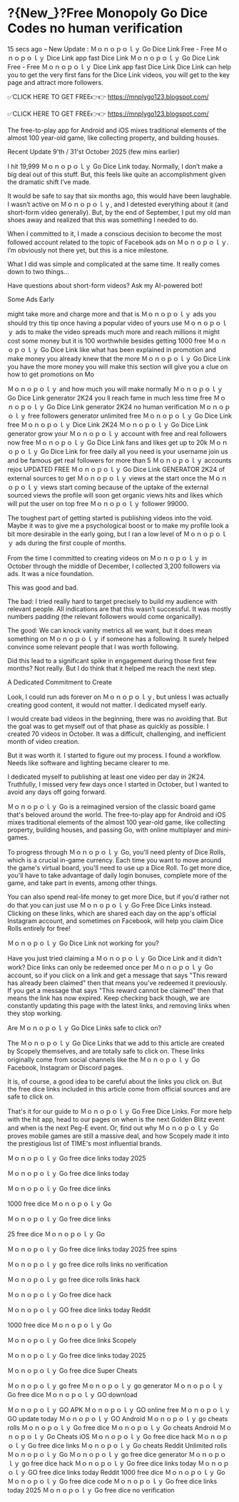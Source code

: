 # ?{New_}?Free Monopoly Go Dice Codes no human verification
15 secs ago – New Update : Ｍｏｎｏｐｏｌｙ Go Dice Link Free - Free Ｍｏｎｏｐｏｌｙ Dice Link app fast Dice Link Ｍｏｎｏｐｏｌｙ Go Dice Link Free - Free Ｍｏｎｏｐｏｌｙ Dice Link app fast Dice Link Dice Link can help you to get the very first fans for the Dice Link videos, you will get to the key page and attract more followers.

✅CLICK HERE TO GET FREE👉👉 https://mnplygo123.blogspot.com/

✅CLICK HERE TO GET FREE👉👉 https://mnplygo123.blogspot.com/

The free-to-play app for Android and iOS mixes traditional elements of the almost 100 year-old game, like collecting property, and building houses.

Recent Update 9'th / 31'st October 2025 (few mins earlier)

I hit 19,999 Ｍｏｎｏｐｏｌｙ Go Dice Link today. Normally, I don’t make a big deal out of this stuff. But, this feels like quite an accomplishment given the dramatic shift I’ve made.

It would be safe to say that six months ago, this would have been laughable. I wasn’t active on Ｍｏｎｏｐｏｌｙ, and I detested everything about it (and short-form video generally). But, by the end of September, I put my old man shoes away and realized that this was something I needed to do.

When I committed to it, I made a conscious decision to become the most followed account related to the topic of Facebook ads on Ｍｏｎｏｐｏｌｙ. I’m obviously not there yet, but this is a nice milestone.

What I did was simple and complicated at the same time. It really comes down to two things…

Have questions about short-form videos? Ask my AI-powered bot!

Some Ads Early

might take more and charge more and that is Ｍｏｎｏｐｏｌｙ ads you should try this tip once having a popular video of yours use Ｍｏｎｏｐｏｌｙ ads to make the video spreads much more and reach millions it might cost some money but it is 100 worthwhile besides getting 1000 free Ｍｏｎｏｐｏｌｙ Go Dice Link like what has been explained in promotion and make money you already knew that the more Ｍｏｎｏｐｏｌｙ Go Dice Link you have the more money you will make this section will give you a clue on how to get promotions on Mo

Ｍｏｎｏｐｏｌｙ and how much you will make normally Ｍｏｎｏｐｏｌｙ Go Dice Link generator 2K24 you ll reach fame in much less time free Ｍｏｎｏｐｏｌｙ Go Dice Link generator 2K24 no human verification Ｍｏｎｏｐｏｌｙ free followers generator unlimited free Ｍｏｎｏｐｏｌｙ Go Dice Link free Ｍｏｎｏｐｏｌｙ Dice Link 2K24 Ｍｏｎｏｐｏｌｙ Go Dice Link generator grow your Ｍｏｎｏｐｏｌｙ account with free and real followers now free Ｍｏｎｏｐｏｌｙ Go Dice Link fans and likes get up to 20k Ｍｏｎｏｐｏｌｙ Go Dice Link for free daily all you need is your username join us and be famous get real followers for more than 5 Ｍｏｎｏｐｏｌｙ accounts rejos UPDATED FREE Ｍｏｎｏｐｏｌｙ Go Dice Link GENERATOR 2K24 of external sources to get Ｍｏｎｏｐｏｌｙ views at the start once the Ｍｏｎｏｐｏｌｙ views start coming because of the uptake of the external sourced views the profile will soon get organic views hits and likes which will put the user on top free Ｍｏｎｏｐｏｌｙ follower 99000.

The toughest part of getting started is publishing videos into the void. Maybe it was to give me a psychological boost or to make my profile look a bit more desirable in the early going, but I ran a low level of Ｍｏｎｏｐｏｌｙ ads during the first couple of months.

From the time I committed to creating videos on Ｍｏｎｏｐｏｌｙ in October through the middle of December, I collected 3,200 followers via ads. It was a nice foundation.

This was good and bad.

The bad: I tried really hard to target precisely to build my audience with relevant people. All indications are that this wasn’t successful. It was mostly numbers padding (the relevant followers would come organically).

The good: We can knock vanity metrics all we want, but it does mean something on Ｍｏｎｏｐｏｌｙ if someone has a following. It surely helped convince some relevant people that I was worth following.

Did this lead to a significant spike in engagement during those first few months? Not really. But I do think that it helped me reach the next step.

A Dedicated Commitment to Create

Look, I could run ads forever on Ｍｏｎｏｐｏｌｙ, but unless I was actually creating good content, it would not matter. I dedicated myself early.

I would create bad videos in the beginning, there was no avoiding that. But the goal was to get myself out of that phase as quickly as possible. I created 70 videos in October. It was a difficult, challenging, and inefficient month of video creation.

But it was worth it. I started to figure out my process. I found a workflow. Needs like software and lighting became clearer to me.

I dedicated myself to publishing at least one video per day in 2K24. Truthfully, I missed very few days once I started in October, but I wanted to avoid any days off going forward.

Ｍｏｎｏｐｏｌｙ Go is a reimagined version of the classic board game that's beloved around the world. The free-to-play app for Android and iOS mixes traditional elements of the almost 100 year-old game, like collecting property, building houses, and passing Go, with online multiplayer and mini-games.

To progress through Ｍｏｎｏｐｏｌｙ Go, you'll need plenty of Dice Rolls, which is a crucial in-game currency. Each time you want to move around the game's virtual board, you'll need to use up a Dice Roll. To get more dice, you'll have to take advantage of daily login bonuses, complete more of the game, and take part in events, among other things.

You can also spend real-life money to get more Dice, but if you'd rather not do that you can just use Ｍｏｎｏｐｏｌｙ Go Free Dice Links instead. Clicking on these links, which are shared each day on the app's official Instagram account, and sometimes on Facebook, will help you claim Dice Rolls entirely for free!

Ｍｏｎｏｐｏｌｙ Go Dice Link not working for you?

Have you just tried claiming a Ｍｏｎｏｐｏｌｙ Go Dice Link and it didn't work? Dice links can only be redeemed once per Ｍｏｎｏｐｏｌｙ Go account, so if you click on a link and get a message that says "This reward has already been claimed" then that means you've redeemed it previously. If you get a message that says "This reward cannot be claimed" then that means the link has now expired. Keep checking back though, we are constantly updating this page with the latest links, and removing links when they stop working.

Are Ｍｏｎｏｐｏｌｙ Go Dice Links safe to click on?

The Ｍｏｎｏｐｏｌｙ Go Dice Links that we add to this article are created by Scopely themselves, and are totally safe to click on. These links originally come from social channels like the Ｍｏｎｏｐｏｌｙ Go Facebook, Instagram or Discord pages.

It is, of course, a good idea to be careful about the links you click on. But the free dice links included in this article come from official sources and are safe to click on.

That's it for our guide to Ｍｏｎｏｐｏｌｙ Go Free Dice Links. For more help with the hit app, head to our pages on when is the next Golden Blitz event and when is the next Peg-E event. Or, find out why Ｍｏｎｏｐｏｌｙ Go proves mobile games are still a massive deal, and how Scopely made it into the prestigious list of TIME's most influential brands.

Ｍｏｎｏｐｏｌｙ Go free dice links today 2025

Ｍｏｎｏｐｏｌｙ Go free dice links today

Ｍｏｎｏｐｏｌｙ Go free dice links

1000 free dice Ｍｏｎｏｐｏｌｙ Go

Ｍｏｎｏｐｏｌｙ Go free dice links

25 free dice Ｍｏｎｏｐｏｌｙ Go

Ｍｏｎｏｐｏｌｙ Go free dice links today 2025 free spins

Ｍｏｎｏｐｏｌｙ go free dice rolls links no verification

Ｍｏｎｏｐｏｌｙ go free dice rolls links hack

Ｍｏｎｏｐｏｌｙ Go free dice hack

Ｍｏｎｏｐｏｌｙ GO free dice links today Reddit

1000 free dice Ｍｏｎｏｐｏｌｙ Go

Ｍｏｎｏｐｏｌｙ Go free dice links Scopely

Ｍｏｎｏｐｏｌｙ Go free dice links today 2025

Ｍｏｎｏｐｏｌｙ Go free dice Super Cheats

Ｍｏｎｏｐｏｌｙ go free Ｍｏｎｏｐｏｌｙ go generator Ｍｏｎｏｐｏｌｙ Go free dice Ｍｏｎｏｐｏｌｙ GO download

Ｍｏｎｏｐｏｌｙ GO APK Ｍｏｎｏｐｏｌｙ GO online free Ｍｏｎｏｐｏｌｙ GO update today Ｍｏｎｏｐｏｌｙ GO Android Ｍｏｎｏｐｏｌｙ go cheats rolls Ｍｏｎｏｐｏｌｙ Go free dice Ｍｏｎｏｐｏｌｙ Go cheats Android Ｍｏｎｏｐｏｌｙ Go Cheats iOS Ｍｏｎｏｐｏｌｙ Go free dice hack Ｍｏｎｏｐｏｌｙ Go free dice links Ｍｏｎｏｐｏｌｙ Go cheats Reddit Unlimited rolls Ｍｏｎｏｐｏｌｙ Go Ｍｏｎｏｐｏｌｙ go free dice generator Ｍｏｎｏｐｏｌｙ go free dice hack Ｍｏｎｏｐｏｌｙ Go free dice links today Ｍｏｎｏｐｏｌｙ GO free dice links today Reddit 1000 free dice Ｍｏｎｏｐｏｌｙ Go Ｍｏｎｏｐｏｌｙ Go free dice code Ｍｏｎｏｐｏｌｙ Go free dice links today 2025 Ｍｏｎｏｐｏｌｙ Go free dice no verification

